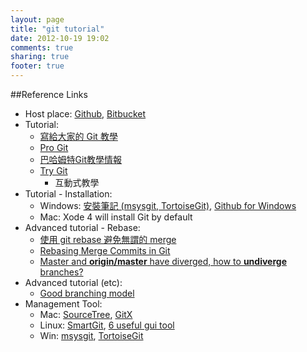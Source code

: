 ```yaml
---
layout: page
title: "git tutorial"
date: 2012-10-19 19:02
comments: true
sharing: true
footer: true
---
```


##Reference Links

* Host place: [Github](https://github.com/), [Bitbucket](https://bitbucket.org/)
* Tutorial: 
    * [寫給大家的 Git 教學](http://littleb.tc/slides/2012/everyone/git.html)
    * [Pro Git](http://git-scm.com/doc)
    * [巴哈姆特Git教學情報](http://forum.gamer.com.tw/C.php?page=1&bsn=60292&snA=1154)
    * [Try Git](http://try.github.com/levels/1/challenges/1)
        * 互動式教學
* Tutorial - Installation:
	* Windows: [安裝筆記 (msysgit, TortoiseGit)](http://blog.crboy.net/2012/05/git-on-windows.html), [Github for Windows](http://windows.github.com/)
	* Mac: Xode 4 will install Git by default
* Advanced tutorial - Rebase:
    * [使用 git rebase 避免無謂的 merge](http://ihower.tw/blog/archives/3843/)
    * [Rebasing Merge Commits in Git](http://notes.envato.com/developers/rebasing-merge-commits-in-git/)
    * [Master and **origin/master** have diverged, how to **undiverge** branches?](http://stackoverflow.com/questions/2452226/master-branch-and-origin-master-have-diverged-how-to-undiverge-branches)        
* Advanced tutorial (etc):
    * [Good branching model](http://nvie.com/posts/a-successful-git-branching-model/)        
* Management Tool:
    * Mac: [SourceTree](http://www.sourcetreeapp.com/), [GitX](http://gitx.frim.nl/)
    * Linux: [SmartGit](http://www.syntevo.com/smartgithg/index.html), [6 useful gui tool](http://maketecheasier.com/6-useful-graphical-git-client-for-linux/2012/01/18)
    * Win: [msysgit](http://msysgit.github.com/), [TortoiseGit](http://code.google.com/p/tortoisegit/)

